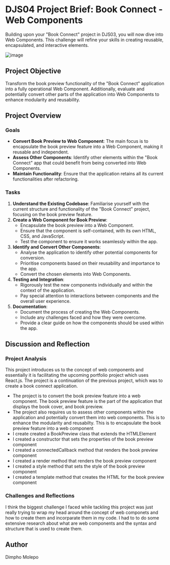 # DJS04 Project Brief: Book Connect - Web Components

Building upon your "Book Connect" project in DJS03, you will now dive into Web Components. This challenge will refine your skills in creating reusable, encapsulated, and interactive elements.



![image](https://github.com/Dimpho-Molepo/DIMMOL405_BCL2401_GroupA_Dimpho-Molepo_DJS03/assets/136012291/29e5abca-3a36-4150-8129-a8d7e16a198a)

## Project Objective
Transform the book preview functionality of the "Book Connect" application into a fully operational Web Component. Additionally, evaluate and potentially convert other parts of the application into Web Components to enhance modularity and reusability.

## Project Overview
### Goals
- **Convert Book Preview to Web Component**: The main focus is to encapsulate the book preview feature into a Web Component, making it reusable and independent.
- **Assess Other Components**: Identify other elements within the "Book Connect" app that could benefit from being converted into Web Components.
- **Maintain Functionality**: Ensure that the application retains all its current functionalities after refactoring.

### Tasks
1. **Understand the Existing Codebase**: Familiarise yourself with the current structure and functionality of the "Book Connect" project, focusing on the book preview feature.
2. **Create a Web Component for Book Preview**:
   - Encapsulate the book preview into a Web Component.
   - Ensure that the component is self-contained, with its own HTML, CSS, and JavaScript.
   - Test the component to ensure it works seamlessly within the app.
3. **Identify and Convert Other Components**:
   - Analyse the application to identify other potential components for conversion.
   - Prioritise components based on their reusability and importance to the app.
   - Convert the chosen elements into Web Components.
4. **Testing and Integration**:
   - Rigorously test the new components individually and within the context of the application.
   - Pay special attention to interactions between components and the overall user experience.
5. **Documentation**:
   - Document the process of creating the Web Components.
   - Include any challenges faced and how they were overcome.
   - Provide a clear guide on how the components should be used within the app.

## Discussion and Reflection

### Project Analysis

This project introduces us to the concept of web components and essentially it is facilitating the upcoming portfolio project which uses React.js. The project is a continuation of the previous project, which was to create a book connect application.
- The project is to convert the book preview feature into a web component. The book preview feature is the part of the application that displays the book cover, and book preview.
- The project also requires us to assess other components within the application and potentially convert them into web components. This is to enhance the modularity and reusabilty. This is to encapsulate the book preview feature into a web component
- I create created a BookPreview class that extends the HTMLElement 
- I created a constructor that sets the properties of the book preview component
- I created a connectedCallback method that renders the book preview component
- I created a render method that renders the book preview component
- I created a style method that sets the style of the book preview component
- I created a template method that creates the HTML for the book preview component


### Challenges and Reflections

I think the biggest challenge I faced while tackling this project was just really trying to wrap my head around the concept of web componets and how to create them and incorparate them in my code. I had to to do some extensive research about what are web components and the syntax and structure that is used to create them. 

## Author
Dimpho Molepo


